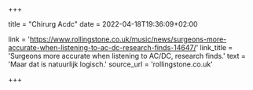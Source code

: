 +++

title = "Chirurg Acdc"
date = 2022-04-18T19:36:09+02:00 

link = 'https://www.rollingstone.co.uk/music/news/surgeons-more-accurate-when-listening-to-ac-dc-research-finds-14647/'
link_title = 'Surgeons more accurate when listening to AC/DC, research finds.'
text = 'Maar dat is natuurlijk logisch.'
source_url = 'rollingstone.co.uk'

+++
